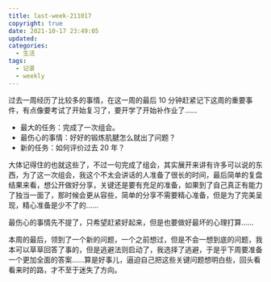 ```yaml
---
title: last-week-211017
copyright: true
date: 2021-10-17 23:49:05
updated:
categories:
  - 生活
tags:
  - 记录
  - weekly
---
```


过去一周经历了比较多的事情，在这一周的最后 10 分钟赶紧记下这周的重要事件，有点像要考试了开始复习了，要开学了开始补作业了……

+ 最大的任务：完成了一次组会。
+ 最伤心的事情：好好的锻炼肌腱怎么就出了问题？
+ 新的任务：如何评价过去 20 年？

大体记得住的也就这些了，不过一句完成了组会，其实展开来讲有许多可以说的东西，为了这一次组会，我这个不太会讲话的人准备了很长的时间，最后简单的复盘结果来看，想公开做好分享，关键还是要有充足的准备，如果到了自己真正有能力了独当一面了，那时候会更从容些，简单的分享不需要精心准备，但是为了完美呈现，精心准备是少不了的……

最伤心的事情先不提了，只希望赶紧好起来，但是也要做好最坏的心理打算……

本周的最后，领到了一个新的问题，一个之前想过，但是不会一想到底的问题，我本可以草草回答了事的，但是逃避法则启动了，我选择了逃避，于是乎下周要准备一个更加全面的答案……算是好事儿，逼迫自己把这些关键问题想明白些，回头看看来时的路，才不至于迷失了方向。
